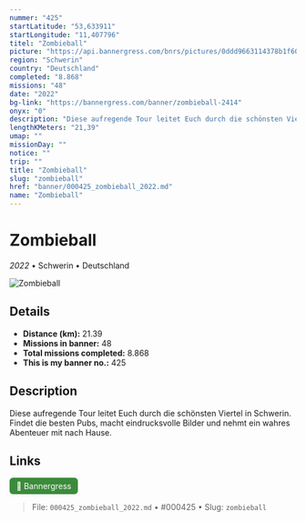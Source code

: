 ```yaml
---
nummer: "425"
startLatitude: "53,633911"
startLongitude: "11,407796"
titel: "Zombieball"
picture: "https://api.bannergress.com/bnrs/pictures/0ddd9663114378b1f60604fe164d5a8c"
region: "Schwerin"
country: "Deutschland"
completed: "8.868"
missions: "48"
date: "2022"
bg-link: "https://bannergress.com/banner/zombieball-2414"
onyx: "0"
description: "Diese aufregende Tour leitet Euch durch die schönsten Viertel in Schwerin. Findet die besten Pubs, macht eindrucksvolle Bilder und nehmt ein wahres Abenteuer mit nach Hause."
lengthKMeters: "21,39"
umap: ""
missionDay: ""
notice: ""
trip: ""
title: "Zombieball"
slug: "zombieball"
href: "banner/000425_zombieball_2022.md"
name: "Zombieball"
---
```

# Zombieball

*2022* • Schwerin • Deutschland

![Zombieball](https://api.bannergress.com/bnrs/pictures/0ddd9663114378b1f60604fe164d5a8c)



## Details
- **Distance (km):** 21.39
- **Missions in banner:** 48
- **Total missions completed:** 8.868
- **This is my banner no.:** 425



## Description
Diese aufregende Tour leitet Euch durch die schönsten Viertel in Schwerin. Findet die besten Pubs, macht eindrucksvolle Bilder und nehmt ein wahres Abenteuer mit nach Hause.



## Links
<a href="https://bannergress.com/banner/zombieball-2414" target="_blank" style="display:inline-block;margin-right:8px;padding:6px 12px;background:#3c8b3c;color:#fff;text-decoration:none;border-radius:6px;">🔗 Bannergress</a>



> File: `000425_zombieball_2022.md`
> • #000425
> • Slug: `zombieball`
